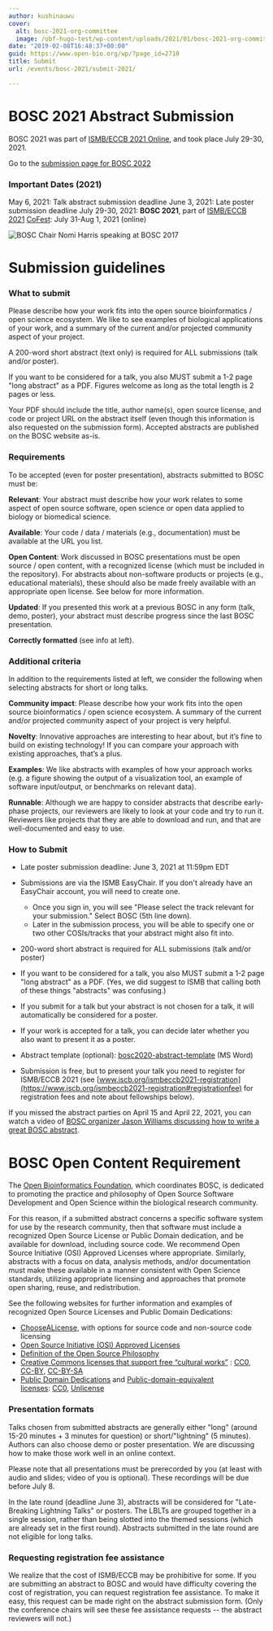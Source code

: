```yaml
---
author: kushinauwu
cover:
  alt: bosc-2021-org-committee
  image: /obf-hugo-test/wp-content/uploads/2021/01/bosc-2021-org-committee-1.jpg
date: "2019-02-08T16:48:37+00:00"
guid: https://www.open-bio.org/wp/?page_id=2710
title: Submit
url: /events/bosc-2021/submit-2021/

---
```

# BOSC 2021 Abstract Submission

BOSC 2021 was part of [ISMB/ECCB 2021 Online](https://www.iscb.org/ismbeccb2021), and took place July 29-30, 2021.

Go to the [submission page for BOSC 2022](/obf-hugo-test/events/bosc-2022/submit/)

### Important Dates (2021)

May 6, 2021: Talk abstract submission deadline
June 3, 2021: Late poster submission deadline
July 29-30, 2021: **BOSC 2021**, part of [ISMB/ECCB 2021](https://www.iscb.org/ismbeccb2021)
[CoFest](/obf-hugo-test/events/bosc-2021/collaborationfest/): July 31-Aug 1, 2021 (online)

![BOSC Chair Nomi Harris speaking at BOSC 2017](/obf-hugo-test/wp/wp-content/uploads/2019/03/nomi-at-podium-open-data-slide-gigascience.jpg-1.jpg)

# Submission guidelines

### What to submit

Please describe how your work fits into the open source bioinformatics / open science ecosystem. We like to see examples of biological applications of your work, and a summary of the current and/or projected community aspect of your project.  

A 200-word short abstract (text only) is required for ALL submissions (talk and/or poster).

If you want to be considered for a talk, you also MUST submit a 1-2 page "long abstract" as a PDF. Figures welcome as long as the total length is 2 pages or less.


Your PDF should include the title, author name(s), open source license, and code or project URL on the abstract itself (even though this information is also requested on the submission form). Accepted abstracts are published on the BOSC website as-is.

### Requirements

To be accepted (even for poster presentation), abstracts submitted to BOSC must be:

**Relevant**: Your abstract must describe how your work relates to some aspect of open source software, open science or open data applied to biology or biomedical science.

**Available**: Your code / data / materials (e.g., documentation) must be available at the URL you list.

**Open Content**: Work discussed in BOSC presentations must be open source / open content, with a recognized license (which must be included in the repository). For abstracts about non-software products or projects (e.g., educational materials), these should also be made freely available with an appropriate open license. See below for more information.

**Updated**: If you presented this work at a previous BOSC in any form (talk, demo, poster), your abstract must describe progress since the last BOSC presentation.

**Correctly formatted** (see info at left).

### Additional criteria

In addition to the requirements listed at left, we consider the following when selecting abstracts for short or long talks.

**Community impact**: Please describe how your work fits into the open source bioinformatics / open science ecosystem. A summary of the current and/or projected community aspect of your project is very helpful.

**Novelty**: Innovative approaches are interesting to hear about, but it’s fine to build on existing technology! If you can compare your approach with existing approaches, that’s a plus.

**Examples**: We like abstracts with examples of how your approach works (e.g. a figure showing the output of a visualization tool, an example of software input/output, or benchmarks on relevant data).

**Runnable**: Although we are happy to consider abstracts that describe early-phase projects, our reviewers are likely to look at your code and try to run it. Reviewers like projects that they are able to download and run, and that are well-documented and easy to use.

### How to Submit

- Late poster submission deadline: June 3, 2021 at 11:59pm EDT
- Submissions are via the ISMB EasyChair. If you don't already have an EasyChair account, you will need to create one.

  - Once you sign in, you will see "Please select the track relevant for your submission." Select BOSC (5th line down).
  - Later in the submission process, you will be able to specify one or two other COSIs/tracks that your abstract might also fit into.

- 200-word short abstract is required for ALL submissions (talk and/or poster)
- If you want to be considered for a talk, you also MUST submit a 1-2 page "long abstract" as a PDF. (Yes, we did suggest to ISMB that calling both of these things "abstracts" was confusing.)
- If you submit for a talk but your abstract is not chosen for a talk, it will automatically be considered for a poster.
- If your work is accepted for a talk, you can decide later whether you also want to present it as a poster.
- Abstract template (optional): [bosc2020-abstract-template](/obf-hugo-test/wp/wp-content/uploads/2020/04/bosc2020-abstract-template.docx) (MS Word)
- Submission is free, but to present your talk you need to register for ISMB/ECCB 2021 (see [www.iscb.org/ismbeccb2021-registration](https://www.iscb.org/ismbeccb2021-registration#registrationfee) for registration fees and note about fellowships below).

If you missed the abstract parties on April 15 and April 22, 2021, you can watch a video of [BOSC organizer Jason Williams discussing how to write a great BOSC abstract](https://youtu.be/DwJRrh1Tpew).

# BOSC Open Content Requirement

The [Open Bioinformatics Foundation](/obf-hugo-test/wiki/OBF), which coordinates BOSC, is dedicated to promoting the practice and philosophy of Open Source Software Development and Open Science within the biological research community.

For this reason, if a submitted abstract concerns a specific software system for use by the research community, then that software must include a recognized Open Source License or Public Domain dedication, and be available for download, including source code. We recommend Open Source Initiative (OSI) Approved Licenses where appropriate.
Similarly, abstracts with a focus on data, analysis methods, and/or documentation must make these available in a manner consistent with Open Science standards, utilizing appropriate licensing and approaches that promote open sharing, reuse, and redistribution.

See the following websites for further information and examples of recognized Open Source Licenses and Public Domain Dedications:

- [ChooseALicense](https://choosealicense.com/), with options for source code and non-source code licensing
- [Open Source Initiative (OSI) Approved Licenses](http://www.opensource.org/licenses/)
- [Definition of the Open Source Philosophy](http://www.opensource.org/docs/definition.php)
- [Creative Commons licenses that support free “cultural works”](https://creativecommons.org/share-your-work/public-domain/freeworks/) : [CC0](https://creativecommons.org/share-your-work/public-domain/cc0), [CC-BY](https://creativecommons.org/licenses/by/3.0/), [CC-BY-SA](https://creativecommons.org/licenses/by-sa/3.0/)
- [Public Domain Dedications](https://creativecommons.org/share-your-work/public-domain/) and [Public-domain-equivalent licenses](https://en.wikipedia.org/wiki/Public-domain-equivalent_license): [CC0](https://creativecommons.org/share-your-work/public-domain/cc0), [Unlicense](https://unlicense.org/)

### Presentation formats

Talks chosen from submitted abstracts are generally either "long" (around 15-20 minutes + 3 minutes for question) or short/"lightning" (5 minutes). Authors can also choose demo or poster presentation. We are discussing how to make those work well in an online context.

Please note that all presentations must be prerecorded by you (at least with audio and slides; video of you is optional). These recordings will be due before July 8.

In the late round (deadline June 3), abstracts will be considered for "Late-Breaking Lightning Talks" or posters. The LBLTs are grouped together in a single session, rather than being slotted into the themed sessions (which are already set in the first round). Abstracts submitted in the late round are not eligible for long talks.

### Requesting registration fee assistance

We realize that the cost of ISMB/ECCB may be prohibitive for some. If you are submitting an abstract to BOSC and would have difficulty covering the cost of registration, you can request registration fee assistance. To make it easy, this request can be made right on the abstract submission form. (Only the conference chairs will see these fee assistance requests -- the abstract reviewers will not.)
